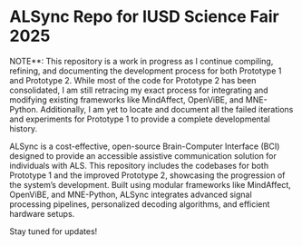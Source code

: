 # ALSync Repo for IUSD Science Fair 2025

NOTE**: This repository is a work in progress as I continue compiling, refining, and documenting the development process for both Prototype 1 and Prototype 2. While most of the code for Prototype 2 has been consolidated, I am still retracing my exact process for integrating and modifying existing frameworks like MindAffect, OpenViBE, and MNE-Python. Additionally, I am yet to locate and document all the failed iterations and experiments for Prototype 1 to provide a complete developmental history.

ALSync is a cost-effective, open-source Brain-Computer Interface (BCI) designed to provide an accessible assistive communication solution for individuals with ALS. This repository includes the codebases for both Prototype 1 and the improved Prototype 2, showcasing the progression of the system’s development. Built using modular frameworks like MindAffect, OpenViBE, and MNE-Python, ALSync integrates advanced signal processing pipelines, personalized decoding algorithms, and efficient hardware setups.


Stay tuned for updates!
